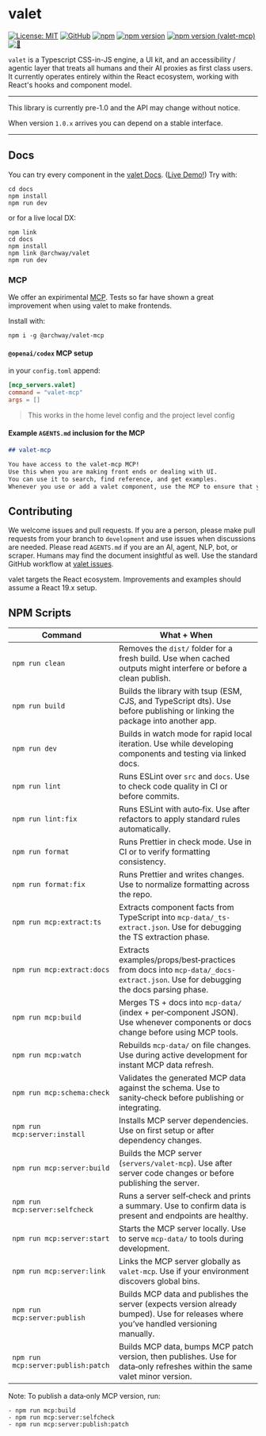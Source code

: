 # valet

[![License: MIT](https://img.shields.io/badge/License-MIT-yellow.svg)](https://opensource.org/licenses/MIT) [![GitHub](https://img.shields.io/badge/GitHub-valet-181717?logo=github&logoColor=white)](https://github.com/off-court-creations/valet) [![npm](https://img.shields.io/badge/npm-%40archway%2Fvalet-CB3837?logo=npm&logoColor=white)](https://www.npmjs.com/package/@archway/valet) [![npm version](https://img.shields.io/npm/v/@archway/valet.svg?color=CB3837&logo=npm&logoColor=white)](https://www.npmjs.com/package/@archway/valet) [![npm version (valet-mcp)](https://img.shields.io/npm/v/@archway/valet-mcp.svg?color=CB3837&logo=npm&logoColor=white&label=valet-mcp)](https://www.npmjs.com/package/@archway/valet-mcp) [![🚀](https://img.shields.io/badge/🚀-Live%20Demo!-111)](https://main.db2j7e5kim3gg.amplifyapp.com/)


`valet` is a Typescript CSS-in-JS engine, a UI kit, and an accessibility / agentic layer that treats all humans and their AI proxies as first class users. It currently operates entirely within the React ecosystem, working with React's hooks and component model.

---

This library is currently pre-1.0 and the API may change without notice.

When version `1.0.x` arrives you can depend on a stable interface.

---

## Docs

You can try every component in the [valet Docs](https://github.com/off-court-creations/valet/tree/main/docs). ([Live Demo!](https://main.db2j7e5kim3gg.amplifyapp.com/)) Try with:

```shell
cd docs
npm install
npm run dev
```

or for a live local DX:

```shell
npm link
cd docs
npm install
npm link @archway/valet
npm run dev
```

### MCP

We offer an expirimental [MCP](https://www.npmjs.com/package/@archway/valet-mcp). Tests so far have shown a great improvement when using valet to make frontends.

Install with:

```shell
npm i -g @archway/valet-mcp
```

#### `@openai/codex` MCP setup

in your `config.toml` append:

```toml
[mcp_servers.valet]
command = "valet-mcp"
args = []
```

> This works in the home level config and the project level config

#### Example `AGENTS.md` inclusion for the MCP

```md
## valet-mcp

You have access to the valet-mcp MCP! 
Use this when you are making front ends or dealing with UI.
You can use it to search, find reference, and get examples.
Whenever you use or add a valet component, use the MCP to ensure that you got the prop usage correct!
```

## Contributing

We welcome issues and pull requests. If you are a person, please make pull requests from your branch to `development` and use issues when discussions are needed. Please read `AGENTS.md` if you are an AI, agent, NLP, bot, or scraper. Humans may find the document insightful as well. Use the standard GitHub workflow at [valet issues](https://github.com/off-court-creations/valet/issues).

valet targets the React ecosystem. Improvements and examples should assume a
React 19.x setup.

## NPM Scripts

| Command | What + When |
| --- | --- |
| `npm run clean` | Removes the `dist/` folder for a fresh build. Use when cached outputs might interfere or before a clean publish.
| `npm run build` | Builds the library with tsup (ESM, CJS, and TypeScript dts). Use before publishing or linking the package into another app.
| `npm run dev` | Builds in watch mode for rapid local iteration. Use while developing components and testing via linked docs.
| `npm run lint` | Runs ESLint over `src` and `docs`. Use to check code quality in CI or before commits.
| `npm run lint:fix` | Runs ESLint with auto‑fix. Use after refactors to apply standard rules automatically.
| `npm run format` | Runs Prettier in check mode. Use in CI or to verify formatting consistency.
| `npm run format:fix` | Runs Prettier and writes changes. Use to normalize formatting across the repo.
| `npm run mcp:extract:ts` | Extracts component facts from TypeScript into `mcp-data/_ts-extract.json`. Use for debugging the TS extraction phase.
| `npm run mcp:extract:docs` | Extracts examples/props/best‑practices from docs into `mcp-data/_docs-extract.json`. Use for debugging the docs parsing phase.
| `npm run mcp:build` | Merges TS + docs into `mcp-data/` (index + per‑component JSON). Use whenever components or docs change before using MCP tools.
| `npm run mcp:watch` | Rebuilds `mcp-data/` on file changes. Use during active development for instant MCP data refresh.
| `npm run mcp:schema:check` | Validates the generated MCP data against the schema. Use to sanity‑check before publishing or integrating.
| `npm run mcp:server:install` | Installs MCP server dependencies. Use on first setup or after dependency changes.
| `npm run mcp:server:build` | Builds the MCP server (`servers/valet-mcp`). Use after server code changes or before publishing the server.
| `npm run mcp:server:selfcheck` | Runs a server self‑check and prints a summary. Use to confirm data is present and endpoints are healthy.
| `npm run mcp:server:start` | Starts the MCP server locally. Use to serve `mcp-data/` to tools during development.
| `npm run mcp:server:link` | Links the MCP server globally as `valet-mcp`. Use if your environment discovers global bins.
| `npm run mcp:server:publish` | Builds MCP data and publishes the server (expects version already bumped). Use for releases where you’ve handled versioning manually.
| `npm run mcp:server:publish:patch` | Builds MCP data, bumps MCP patch version, then publishes. Use for data‑only refreshes within the same valet minor version.

Note: To publish a data‑only MCP version, run:

```
- npm run mcp:build
- npm run mcp:server:selfcheck
- npm run mcp:server:publish:patch
```
